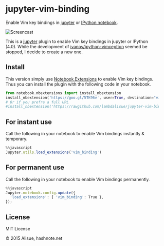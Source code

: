 jupyter-vim-binding
========================
Enable Vim key bindings in [jupyter](https://jupyter.org/) or [IPython notebook](http://ipython.org/notebook.html).

![Screencast](http://recordit.co/62sg2aC9cZ.gif)

This is a [jupyter](https://jupyter.org/) plugin to enable Vim key bindings in jupyter or IPython (4.0).
While the development of [ivanov/ipython-vimception](https://github.com/ivanov/ipython-vimception) seemed be stopped, I decide to create a new one.


Install
--------
This version simply use [Notebook Extensions](http://mindtrove.info/#nb-extensions) to enable Vim key bindings.
Thus you can install the plugin with the following code in your notebook.

```python
from notebook.nbextensions import install_nbextension
install_nbextension('https://goo.gl/5TK96v', user=True, destination="vim_binding.js")
# Or if you prefre a full URL
#install_nbextension('https://rawgithub.com/lambdalisue/jupyter-vim-binding/master/nbextensions/vim_binding.js', user=True)
```

For instant use
----------------
Call the following in your notebook to enable Vim bindings instantly & temporary.

```javascript
%%javascript
Jupyter.utils.load_extensions('vim_binding')
```

For permanent use
------------------
Call the following in your notebook to enable Vim bindings permanently.

```javascript
%%javascript
Jupyter.notebook.config.update({
  'load_extensions': { 'vim_binding': True },
});
```

License
--------
MIT License

© 2015 Alisue, hashnote.net
